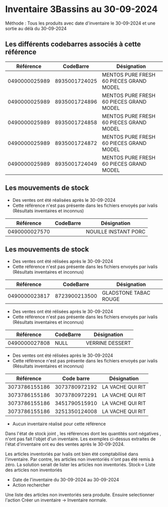# Inventaire 3Bassins au 30-09-2024

Méthode : Tous les produits avec date d'inventaire le 30-09-2024 et une sortie au délà du 30-09-2024


## Les différents codebarres associés à cette référence


| Référence       | CodeBarre         | Désignation                             |
|-----------------|-------------------|-----------------------------------------| 
| 0490000025989    | 8935001724025    | MENTOS PURE FRESH 60 PIECES GRAND MODEL |
| 0490000025989    | 8935001724896    | MENTOS PURE FRESH 60 PIECES GRAND MODEL |
| 0490000025989    | 8935001724858    | MENTOS PURE FRESH 60 PIECES GRAND MODEL |
| 0490000025989    | 8935001724872    | MENTOS PURE FRESH 60 PIECES GRAND MODEL |
| 0490000025989    | 8935001724049    | MENTOS PURE FRESH 60 PIECES GRAND MODEL |

## Les mouvements de stock 

 - Des ventes ont été réalisées après le 30-09-2024
 - Cette référence n'est pas présente dans les fichiers envoyés par ivalis (Résultats inventaires et inconnus)
 
| Référence       | CodeBarre | Désignation           |
|-----------------|-----------|-----------------------| 
| 0490000027570   |           | NOUILLE INSTANT PORC  |

## Les mouvements de stock

- Des ventes ont été rélisées après le 30-09-2024
- Cette référence n'est pas présente dans  les fichiers envoyés par ivalis (Résultats inventaires et inconnus)

| Référence     | CodeBarre     | Désignation           |
|---------------|---------------|-----------------------| 
| 0490000023817 | 8723900213500 | GLADSTONE TABAC ROUGE |

- Des ventes ont été rélisées après le 30-09-2024
- Cette référence n'est pas présente dans  les fichiers envoyés par ivalis (Résultats inventaires et inconnus)

| Référence     | CodeBarre | Désignation      |
|---------------|-----------|------------------| 
| 0490000027808 | NULL      | VERRINE DESSERT  |

- Des ventes ont été rélisées après le 30-09-2024
- Cette référence n'est pas présente dans  les fichiers envoyés par ivalis (Résultats inventaires et inconnus)

| Référence     | Code barre      | Désignation        |
|---------------|-----------------|--------------------| 
| 3073786155186 | 3073780972192   | LA VACHE QUI RIT   | 
| 3073786155186 | 3073780972291   | LA VACHE QUI RIT   | 
| 3073786155186 | 3451790515910   | LA VACHE QUI RIT   | 
| 3073786155186 | 3251350124008   | LA VACHE QUI RIT   | 

- Aucun inventaire réalisé pour cette référence


Dans l'état de stock joint , les références dont les quantités sont négatives , n'ont pas fait l'objet d'un inventaire.
Les exemples ci-dessus extraites de l'état d'inventaire ont eu des ventes après le 30-09-2024.

Les articles inventoriés par Ivalis ont bien été comptabiliisé dans l'inventaire.
Par contre, les articles non inventoriés n'ont pas été remis à zéro.
La solution serait de lister les articles non inventoriés.
Stock-> Liste des articles non inventoriés
- Date de l'inventaire du 30-09-2024 au 30-09-2024
- Action rechercher

Une liste des articles non inventoriés sera produite.
Ensuire selectionner l'action Créer un inventaire -> Inventaire normale.


